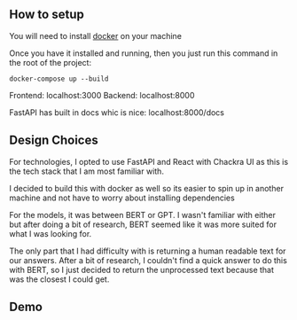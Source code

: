 ## How to setup
You will need to install [docker](https://docs.docker.com/engine/install/) on your machine

Once you have it installed and running, then you just run this command in the root of the project:
```
docker-compose up --build
```

Frontend: localhost:3000
Backend: localhost:8000

FastAPI has built in docs whic is nice: localhost:8000/docs

## Design Choices

For technologies, I opted to use FastAPI and React with Chackra UI as this is the tech stack that I am most familiar with.

I decided to build this with docker as well so its easier to spin up in another machine and not have to worry about installing dependencies

For the models, it was between BERT or GPT. I wasn't familiar with either but after doing a bit of research, BERT seemed like it was more suited for what I was looking for. 


The only part that I had difficulty with is returning a human readable text for our answers. After a bit of research, I couldn't find a quick answer to do this with BERT, so I just decided to return the unprocessed text because that was the closest I could get.




## Demo

